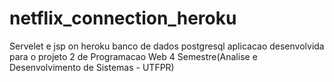 # netflix_connection_heroku
Servelet e jsp on heroku
banco de dados postgresql 
aplicacao desenvolvida para o projeto 2 de Programacao Web 4 Semestre(Analise e Desenvolvimento de Sistemas - UTFPR)
